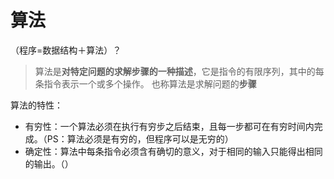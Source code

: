 # 算法
（程序=数据结构＋算法）？

>算法是**对特定问题的求解步骤的一种描述**，它是指令的有限序列，其中的每条指令表示一个或多个操作。
>也称算法是求解问题的**步骤**

算法的特性：
- 有穷性：一个算法必须在执行有穷步之后结束，且每一步都可在有穷时间内完成。（PS：算法必须是有穷的，但程序可以是无穷的）
- 确定性：算法中每条指令必须含有确切的意义，对于相同的输入只能得出相同的输出。（）
<!--stackedit_data:
eyJoaXN0b3J5IjpbMTk4MTY1MjI1NV19
-->